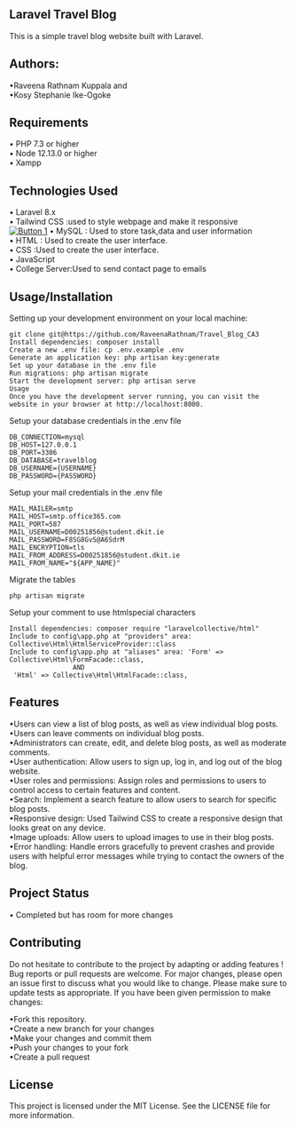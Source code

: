 ## Laravel Travel Blog

This is a simple travel blog website built with Laravel.

##	Authors: 
•Raveena Rathnam Kuppala and<br>
•Kosy Stephanie Ike-Ogoke <br>

## Requirements
•	PHP 7.3 or higher <br>
•	Node 12.13.0 or higher <br>
•   Xampp

## Technologies Used
• Laravel 8.x  <br>
• Tailwind CSS :used to style webpage and make it responsive  <br>  [![Button 1](https://img.shields.io/badge/%22TravelBlog%22-red.svg)](https://example.com/button1"TooltipText")
• MySQL : Used to store task,data and user information <br>
• HTML  : Used to create the user interface. <br>
• CSS   :Used to create the user interface.<br>
• JavaScript  <br>
• College Server:Used to send contact page to emails<br>


## Usage/Installation<br>
Setting up your development environment on your local machine: <br>
```
git clone git@https://github.com/RaveenaRathnam/Travel_Blog_CA3
Install dependencies: composer install
Create a new .env file: cp .env.example .env
Generate an application key: php artisan key:generate
Set up your database in the .env file
Run migrations: php artisan migrate
Start the development server: php artisan serve
Usage
Once you have the development server running, you can visit the website in your browser at http://localhost:8000.
```



Setup your database credentials in the .env file <br>
```
DB_CONNECTION=mysql
DB_HOST=127.0.0.1
DB_PORT=3306
DB_DATABASE=travelblog
DB_USERNAME={USERNAME}
DB_PASSWORD={PASSWORD}
```

Setup your mail credentials in the .env file <br>
```
MAIL_MAILER=smtp
MAIL_HOST=smtp.office365.com
MAIL_PORT=587
MAIL_USERNAME=D00251856@student.dkit.ie
MAIL_PASSWORD=F8SG8GvS@A6SdrM
MAIL_ENCRYPTION=tls
MAIL_FROM_ADDRESS=D00251856@student.dkit.ie 
MAIL_FROM_NAME="${APP_NAME}"

```

Migrate the tables
```
php artisan migrate
```

Setup your comment to use htmlspecial characters<br>
```
Install dependencies: composer require "laravelcollective/html"
Include to config\app.php at "providers" area: Collective\Html\HtmlServiceProvider::class
Include to config\app.php at "aliases" area: 'Form' => Collective\Html\FormFacade::class,
                AND
 'Html' => Collective\Html\HtmlFacade::class,
 ````
## Features
•Users can view a list of blog posts, as well as view individual blog posts. <br>
•Users can leave comments on individual blog posts. <br>
•Administrators can create, edit, and delete blog posts, as well as moderate comments. <br>
•User authentication: Allow users to sign up, log in, and log out of the blog website.<br>
•User roles and permissions: Assign roles and permissions to users to control access to certain features and content.<br>
•Search: Implement a search feature to allow users to search for specific blog posts.<br>
•Responsive design: Used Tailwind CSS to create a responsive design that looks great on any device.<br>
•Image uploads: Allow users to upload images to use in their blog posts.<br>
•Error handling: Handle errors gracefully to prevent crashes and provide users with helpful error messages while trying to contact the owners of the blog.<br>
## Project Status
• Completed but has room for more changes

##  Contributing
Do not hesitate to contribute to the project by adapting or adding features ! Bug reports or pull requests are welcome.
For major changes, please open an issue first to discuss what you would like to change.
Please make sure to update tests as appropriate.
If you have been given permission to make changes:<br>

•Fork this repository.<br>
•Create a new branch for your changes<br>
•Make your changes and commit them<br>
•Push your changes to your fork<br>
•Create a pull request<br>


## License
This project is licensed under the MIT License. See the LICENSE file for more information.
